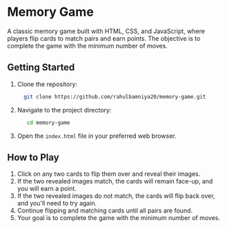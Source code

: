 # Memory Game

A classic memory game built with HTML, CSS, and JavaScript, where players flip cards to match pairs and earn points. The objective is to complete the game with the minimum number of moves.


## Getting Started

1. Clone the repository:
   
   ```bash
     git clone https://github.com/rahulbamniya20/memory-game.git
   ```
 
2. Navigate to the project directory:
   
   ```bash
      cd memory-game
   ```
3. Open the `index.html` file in your preferred web browser.

## How to Play

1. Click on any two cards to flip them over and reveal their images.
2. If the two revealed images match, the cards will remain face-up, and you will earn a point.
3. If the two revealed images do not match, the cards will flip back over, and you'll need to try again.
4. Continue flipping and matching cards until all pairs are found.
5. Your goal is to complete the game with the minimum number of moves.
